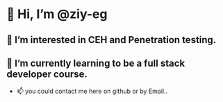 # 👋 Hi, I’m @ziy-eg
## 👀 I’m interested in CEH and Penetration testing. 
## 🌱 I’m currently learning to be **a full stack developer course**.
- 📫 you could contact me here on github or by Email..
